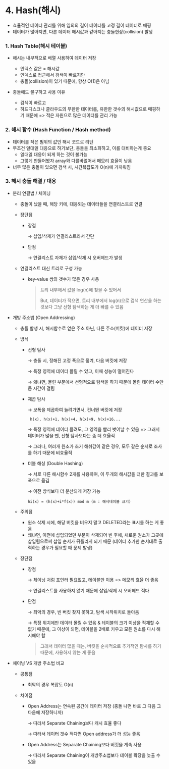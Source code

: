 # 4. Hash(해시)

* 효율적인 데이터 관리를 위해 임의의 길이 데이터를 고정 길이 데이터로 매핑
* 데이터가 많아지면, 다른 데이터 해시값과 같아지는 충돌현상(collision) 발생



### 1. Hash Table(해시 테이블)

* 해시는 내부적으로 배열 사용하여 데이터 저장
  * 인덱스 값은 = 해시값
  * 인덱스로 접근해서 검색이 빠르지만
  * 충돌(collision)이 있기 때문에, 항상 O(1)은 아님
  
* 충돌에도 불구하고 사용 이유
  * 검색이 빠르고
  * 하드디스크나 클라우드의 무한한 데이터를, 유한한 갯수의 해시값으로 매핑하기 때문에  => 적은 자원으로 많은 데이터를 관리 가능



### 2. 해시 함수 (Hash Function / Hash method)

* 데이터를 작은 범위의 값인 해시 코드로 리턴
* 무조건 일대일 대응으로 하기보단, 충돌을 최소화하고, 이를 대비하는게 중요
  * 일대일 대응이 되게 하는 것이 불가능
  * 그렇게 만들어봤자 array와 다를바없어서 메모리 효율이 낮음
* 너무 많은 충돌이 있으면 검색 시, 시간복잡도가 O(n)에 가까워짐



### 3. 해시 충돌 해결 / 대응

* 분리 연결법 / 체이닝

  * 충돌이 났을 때, 해당 키에, 대응되는 데이터들을 연결리스트로 연결

  * 장단점

    * 장점

      →   삽입/삭제가 연결리스트라서 간단

    * 단점 

      →   연결리스트 자체가 삽입/삭제 시 오버헤드가 발생

  * 연결리스트 대신 트리로 구성 가능

    * key-value 쌍의 갯수가 많은 경우 사용
    
      > 트리 내부에서 값을 log(n)에 찾을 수 있어서
      >
      > But, 데이터가 적으면, 트리 내부에서 log(n)으로 검색 연산을 하는 것보다 그냥 선형 탐색하는 게 더 빠를 수 있음

* 개방 주소법 (Open Addressing)

  * 충돌 발생 시, 해시함수로 얻은 주소 아닌, 다른 주소(버킷)에 데이터 저장

  * 방식

    * 선형 탐사

      →   충돌 시, 정해진 고정 폭으로 옮겨, 다음 버킷에 저장

      →   특정 영역에 데이터 몰릴 수 있고, 이때 성능이 떨어진다

      →   왜냐면, 몰린 부분에서 선형적으로 탐색을 하기 때문에 몰린 데이터 수만큼 시간이 걸림

    * 제곱 탐사

      →   보폭을 제곱하여 늘려가면서, 건너뛴 버킷에 저장

      ```
       h(x), h(x)+1, h(x)+4, h(x)+9, h(x)+16...
      ```

      →   특정 영역에 데이터 몰려도, 그 영역을 빨리 벗어날 수 있음 => 그래서 데이터가 많을 땐, 선형 탐사보다는 좀 더 효율적

      →   그러나, 여러개 원소가 초기 해쉬값이 같은 경우, 모두 같은 순서로 조사를 하기 때문에 비효율적

    * 더블 해싱 (Double Hashing)

      →   서로 다른 해시함수 2개를 사용하여, 이 두개의 해시값을 더한 결과를 보폭으로 옮김

      →   이전 방식보다 더 분산되게 저장 가능
      
      ```
      hi(x) = (h(x)+i*f(x)) mod m (m : 해시테이블 크기)
      ```

  * 주의점

    * 원소 삭제 시에, 해당 버킷을 비우지 말고 DELETED라는 표시를 하는 게 좋음
    * 왜냐면, 이전에 삽입되었던 부분이 삭제되어 빈 후에, 새로운 원소가 그곳에 삽입됨으로써 삽입 순서가 뒤틀리게 되기 때문 (데이터 추가한 순서대로 출력하는 경우가 필요할 때 문제 발생)

  * 장단점

    * 장점 

      →   체이닝 처럼 포인터 필요없고, 테이블만 이용 => 메모리 효율 더 좋음

      →   연결리스트를 사용하지 않기 때문에 삽입/삭제 시 오버헤드 적다

    * 단점

      →   최악의 경우, 빈 버킷 찾지 못하고, 탐색 시작위치로 돌아옴

      →   특정 위치에만 데이터 몰릴 수 있음 
                 & 테이블의 크기 이상을 적재할 수 없기 때문에, 그 이상이 되면, 테이블을 2배로 키우고 모든 원소를 다시 해시해야 함

      >  그래서 데이터 많을 때는, 버킷을 순차적으로 추가적인 탐사를 하기 때문에, 사용하지 않는 게 좋음

* 체이닝 VS 개방 주소법 비교

  * 공통점

    * 최악의 경우 복잡도 O(n)

  * 차이점

    * Open Address는 연속된 공간에 데이터 저장 (충돌 나면 바로 그 다음 그 다음에 저장하니까)

      →   따라서 Separate Chaining보다 캐시 효율 좋다

      →   따라서 데이터 갯수 적다면 Open address가 더 성능 좋음

    * Open Address는 Separate Chaining보다 버킷을 계속 사용

      →   따라서 Separate Chaining이 개방주소법보다 테이블 확장을 늦출 수 있음